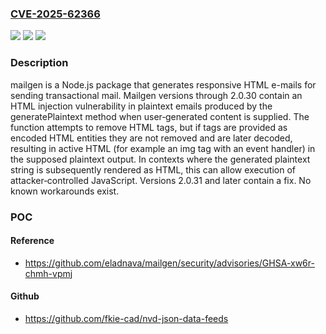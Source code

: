### [CVE-2025-62366](https://cve.mitre.org/cgi-bin/cvename.cgi?name=CVE-2025-62366)
![](https://img.shields.io/static/v1?label=Product&message=mailgen&color=blue)
![](https://img.shields.io/static/v1?label=Version&message=%3C%202.0.31%20&color=brightgreen)
![](https://img.shields.io/static/v1?label=Vulnerability&message=CWE-79%3A%20Improper%20Neutralization%20of%20Input%20During%20Web%20Page%20Generation%20('Cross-site%20Scripting')&color=brightgreen)

### Description

mailgen is a Node.js package that generates responsive HTML e-mails for sending transactional mail. Mailgen versions through 2.0.30 contain an HTML injection vulnerability in plaintext emails produced by the generatePlaintext method when user‑generated content is supplied. The function attempts to remove HTML tags, but if tags are provided as encoded HTML entities they are not removed and are later decoded, resulting in active HTML (for example an img tag with an event handler) in the supposed plaintext output. In contexts where the generated plaintext string is subsequently rendered as HTML, this can allow execution of attacker‑controlled JavaScript. Versions 2.0.31 and later contain a fix. No known workarounds exist.

### POC

#### Reference
- https://github.com/eladnava/mailgen/security/advisories/GHSA-xw6r-chmh-vpmj

#### Github
- https://github.com/fkie-cad/nvd-json-data-feeds

